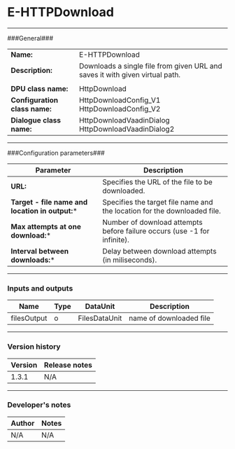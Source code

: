 # E-HTTPDownload #
----------

###General###

|                              |                                                                             |
|------------------------------|-----------------------------------------------------------------------------|
|**Name:**                     |E-HTTPDownload                                                               |
|**Description:**              |Downloads a single file from given URL and saves it with given virtual path. |
|                              |                                                                             |
|**DPU class name:**           |HttpDownload                                                                 | 
|**Configuration class name:** |HttpDownloadConfig_V1 <BR> HttpDownloadConfig_V2                             |
|**Dialogue class name:**      |HttpDownloadVaadinDialog <BR> HttpDownloadVaadinDialog2                      |

***

###Configuration parameters###

|Parameter                                       |Description                                                              |                                                        
|------------------------------------------------|-------------------------------------------------------------------------|
|**URL:**                                        |Specifies the URL of the file to be downloaded.                          |
|**Target - file name and location in output:*** |Specifies the target file name and the location for the downloaded file. |
|**Max attempts at one download:***              |Number of download attempts before failure occurs (use -1 for infinite). |
|**Interval between downloads:***                |Delay between download attempts (in miliseconds).                        | 

***

### Inputs and outputs ###

|Name         |Type           |DataUnit     |Description             |
|-------------|---------------|-------------|------------------------|
|filesOutput  |o              |FilesDataUnit|name of downloaded file |

***

### Version history ###

|Version          |Release notes               |
|-----------------|----------------------------|
|1.3.1            |N/A                         |                                


***

### Developer's notes ###

|Author           |Notes                           |
|-----------------|--------------------------------|
|N/A              |N/A                             | 
